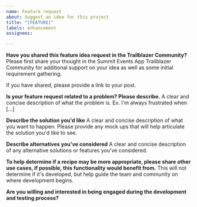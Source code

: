 ```yaml
---
name: Feature request
about: Suggest an idea for this project
title: "[FEATURE]"
labels: enhancement
assignees: 

---
```


**Have you shared this feature idea request in the Trailblazer Community?**
Please first share your thought in the Summit Events App Trailblazer Community for additional support on your idea as well as some initial requirement gathering. 

If you have shared, please provide a link to your post.

**Is your feature request related to a problem? Please describe.**
A clear and concise description of what the problem is. Ex. I'm always frustrated when [...]

**Describe the solution you'd like**
A clear and concise description of what you want to happen. Please provide any mock ups that will help articulate the solution you'd like to see.

**Describe alternatives you've considered**
A clear and concise description of any alternative solutions or features you've considered.

**To help determine if a recipe may be more appropriate, please share other use cases, if possible, this functionality would benefit from.**
This will not determine if it's developed, but help guide the team and community on where development begins.

**Are you willing and interested in being engaged during the development and testing process?**
